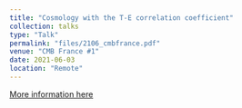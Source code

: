 ```yaml
---
title: "Cosmology with the T-E correlation coefficient"
collection: talks
type: "Talk"
permalink: "files/2106_cmbfrance.pdf"
venue: "CMB France #1"
date: 2021-06-03
location: "Remote"
---
```


[More information here](https://indico.in2p3.fr/event/24217/)
